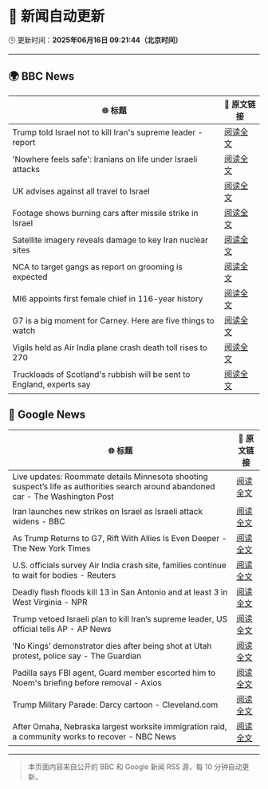 # 🧠 新闻自动更新

🕒 更新时间：**2025年06月16日 09:21:44（北京时间）**

---

## 🌍 BBC News

| 🌐 标题 | 🔗 原文链接 |
|--------|-------------|
| Trump told Israel not to kill Iran's supreme leader - report | [阅读全文](https://www.bbc.com/news/articles/ckg7gl4zegyo) |
| 'Nowhere feels safe': Iranians on life under Israeli attacks | [阅读全文](https://www.bbc.com/news/articles/c8xgxdr01wro) |
| UK advises against all travel to Israel | [阅读全文](https://www.bbc.com/news/articles/c1kvk8jpy3vo) |
| Footage shows burning cars after missile strike in Israel | [阅读全文](https://www.bbc.com/news/videos/c8rermxkx75o) |
| Satellite imagery reveals damage to key Iran nuclear sites | [阅读全文](https://www.bbc.com/news/articles/c7808xvv737o) |
| NCA to target gangs as report on grooming is expected | [阅读全文](https://www.bbc.com/news/articles/c70601550rro) |
| MI6 appoints first female chief in 116-year history | [阅读全文](https://www.bbc.com/news/articles/czxyx04dv1wo) |
| G7 is a big moment for Carney. Here are five things to watch | [阅读全文](https://www.bbc.com/news/articles/clyg07jj17eo) |
| Vigils held as Air India plane crash death toll rises to 270 | [阅读全文](https://www.bbc.com/news/articles/c0575me7j82o) |
| Truckloads of Scotland's rubbish will be sent to England, experts say | [阅读全文](https://www.bbc.com/news/articles/c0r1de24pdgo) |

## 📰 Google News

| 🌐 标题 | 🔗 原文链接 |
|--------|-------------|
| Live updates: Roommate details Minnesota shooting suspect’s life as authorities search around abandoned car - The Washington Post | [阅读全文](https://news.google.com/rss/articles/CBMiogFBVV95cUxPNjViM0o0a2V3NEtNRmdWUDFrZjBLNlJ0N1ltZFdmWmJCeGtkQTFqbnhPOWMyUHlHLThiWVpxQW1fc3FIUzdFQm9ibTM0S1ZoZW5DWU1SNTdHV1pwNlZoZnlJa1RtRk0tNl82bm1GWjJxOGlmUF9xUGo5U3BuMzVPSC12Vlc3dGs0RzRCOUlMT1BXYUNPMmZHcHBVaFVmUDhUb1E?oc=5) |
| Iran launches new strikes on Israel as Israeli attack widens - BBC | [阅读全文](https://news.google.com/rss/articles/CBMiWkFVX3lxTE1aMHVmazhSLXMzM1ZCV1QzX2hsX2ZBRlBhYWF2SFh2bFUzanJYbHZrVjI0bmV1cFdBZ1pfS2J2OWVoRW0zVFNvRU1zR1Fxc1pNWWM5RzhSaXE2UdIBX0FVX3lxTE9DY3loamU5X0MxYVJuY0lQYm5fYkJVZUNnOURVS3VaMG1WVU0tUy15dlExdjlxdkFaWGdkeHlMMHlyLUU3b2IxYzdRN3c2WV9iT3pDSlpIeGdhV1VOR2tR?oc=5) |
| As Trump Returns to G7, Rift With Allies Is Even Deeper - The New York Times | [阅读全文](https://news.google.com/rss/articles/CBMikwFBVV95cUxNMTA2djVhRXdQaGNPZlB4cjlPZ0FEVUZrVHgtcE13NnlCNU9vNzk4WlpBZkNhWEs2MVNuaEdhSDA4U1FoZ0EyODVBYWtRRTdTNmtGUHNhaGU3SWlOeENfMnVyRjdoR3ZMX05wbHJnenY3Y2dCRmNiakJkWUI2VjVPS1lIYUVETVN3YU4zSVdzTGxmSlE?oc=5) |
| U.S. officials survey Air India crash site, families continue to wait for bodies - Reuters | [阅读全文](https://news.google.com/rss/articles/CBMizgFBVV95cUxNZWlQdXo3UE81ZTRjUDlsM2tjT1ZGMEMwMGNvTlFNaHViaGNpTlNmeFo2bTQ5VjdBZHNVME5YUTUyVDBTTGJSUU5jOGxFTnFMVDEtRGpZZUhmTVhqclNqdXlFRUVqWVl4UTRVYURaYzFMTXdQQnVGX2Q3YzRWQUZnaFhvYzVDM0pwREVPaE9TcGVVSEstV0s2Ti1sdThsVHdhWW80WHlLMlBLSVJuTG5ZUlhqZTRnTnNJbTVVR3NLNHd2REFsZktmcG1Qa1ZIdw?oc=5) |
| Deadly flash floods kill 13 in San Antonio and at least 3 in West Virginia - NPR | [阅读全文](https://news.google.com/rss/articles/CBMilAFBVV95cUxOYUdHeVBjaDgxU25HTXhZNmFQamJhYURJT1dLbE02UWFkYVAtbG5xYnF2Q2NIazNmcWJ4elVlVlB4Z2g3Tm1GSlA3Rm9COExHMmNTUVYydWwwcXRjOEFWWGt2clNjWW1wdW5NVnQwakcyU21rWmwyUWd4cjhEU0lrcjJoM25FbkNKMkl0TUlzNkpPRE9x?oc=5) |
| Trump vetoed Israeli plan to kill Iran’s supreme leader, US official tells AP - AP News | [阅读全文](https://news.google.com/rss/articles/CBMijAFBVV95cUxQOEhvV01VVGNyRE81d2s4bWdKSkJMQ213MUlkaGFwYWtDWTBXejYxTzBsckwyVExaSjEwUk5mS1kzSHJ6OS1fQ0Job2pzSm1mb2YwSkhSR1J2NlF2ZUNWc2tLa3FCclJQcDIyc1ZNSDJwVFEwODdZNkRSQnhFZmlTcnNBMVBMZUE3ZmM3MA?oc=5) |
| ‘No Kings’ demonstrator dies after being shot at Utah protest, police say - The Guardian | [阅读全文](https://news.google.com/rss/articles/CBMioAFBVV95cUxQSmt0cFpXYVdsNHRDVGdvYVlWV1NiUFNpRVljdnotQUlZZ2FiYmxaNk82ZjdRX2Q2eXAycGI1dDMzc0JSQUFKTjAwYzRRY0tzOVZMYW02MEJDZUpPbExXT2UyOUZlNUV1YjlETXh1VWNZbzFVNzQ0RFd3WEpRNy16SnctaHE4VmNqSVIySUFOZ3djWnBHTXhHRDFRQ2h5ekxS?oc=5) |
| Padilla says FBI agent, Guard member escorted him to Noem's briefing before removal - Axios | [阅读全文](https://news.google.com/rss/articles/CBMieEFVX3lxTE05RzZnOVRJY2JrekFWUW4wOU9WSmhaaHY4Z251ZkctRlJUZTM2TXNOZjZvWXAzeVREUllLbFcyX1dtQWJnS25zREdON3VaZUx0elNCQjUtUmRFV2NRTFhnVXhSejE0ZkxoaDVtRFZYWW41dUF5M0RnSA?oc=5) |
| Trump Military Parade: Darcy cartoon - Cleveland.com | [阅读全文](https://news.google.com/rss/articles/CBMihwFBVV95cUxPSXlfN0JQUDktSkRfb0dGa05nZGNYVDlSMmFOZ1lKWkpad0hveldsdmszWmhhOThPSGJUT2w2R0lGUXZPUVNJSGRsMlhnQ0djX3ZsS1lVU1hQZG5yOG5QcnpGcmRyTEQ5TGNMMTRha2p2MnZHbERONW12YWVxWTJRNE52cFQ5cDjSAZsBQVVfeXFMTjhrZEFpWUZzRjQ4Umx4Zms3R2FVZU9oTW1jRjZkNVBxQWJRQnMwQ2IxUlJvRnVHSkVQeGxLSU5oNVZONlZveFJoU0dtem96b1ZwalNfMUo3SHdzWDZIaFIxTVlsWUtGRXU1bnhJdEFFY2Fvb2VDZktyeXI4UjgyckxaUTNmOTdJS0sxVktFaVpHRU5oVG42ZkxPVU0?oc=5) |
| After Omaha, Nebraska largest worksite immigration raid, a community works to recover - NBC News | [阅读全文](https://news.google.com/rss/articles/CBMilAFBVV95cUxQQkZWemFWRWxiZHBPRElPNDlXTUgxXzJQSXlicTZIOWVqbnNfZWZtYWdZZnEzaThtd2NrMWR2eXM1QldoZ243SFVNWEJsVl9zZ0JVSWt0ZGN5R19ZTW5rTFZtOVRLZUhaX2JONmRrWVNRM1Rld3pLQnk0MFo0SEpsXzBRQlN2R2JMVXVRU29MOXpMYUhI0gFWQVVfeXFMT0dhY1R3ZjE4UjFLRDhOamNhSXRNSFFnbUQ5eXE1QVVyREZtUFcyaklrX0pGTEp2YUZ1cFllZ0d4SFE5TFhGWWN5OV94ZDhuQlg1ZGxSRmc?oc=5) |

---
> 本页面内容来自公开的 BBC 和 Google 新闻 RSS 源，每 10 分钟自动更新。
